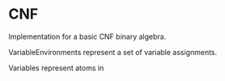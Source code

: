 
# CNF

Implementation for a basic CNF binary algebra.

VariableEnvironments represent a set of variable assignments.

Variables represent atoms in 